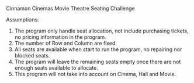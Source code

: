 Cinnamon Cinemas Movie Theatre Seating Challenge

Assumptions:
1. The program only handle seat allocation, not include purchasing tickets, no pricing information in the program.
2. The number of Row and Column are fixed.
3. All seats are available when start to run the program, no repairing nor blocked seats.
4. The program will leave the remaining seats empty once there are not enough seats available to allocate.
5. This program will not take into account on Cinema, Hall and Movie.
